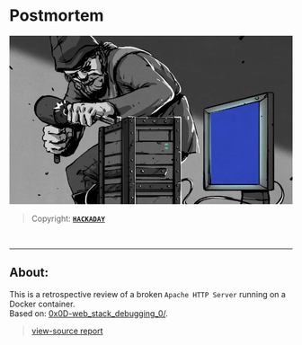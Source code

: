 # Postmortem

<div align="center">
 <img src="./img/pc-apache.webp" width="640" height="300" />
</div>

> Copyright: [**`HACKADAY`**](https://hackaday.com/2022/03/15/run-your-own-server-for-fun-and-zero-profit/)
<br/>

---
## About: 

This is a retrospective review of a broken `Apache HTTP Server` running on a Docker container.  
Based on: [0x0D-web_stack_debugging_0/](../0x0D-web_stack_debugging_0/).

> [view-source report](./postmortem.md)
